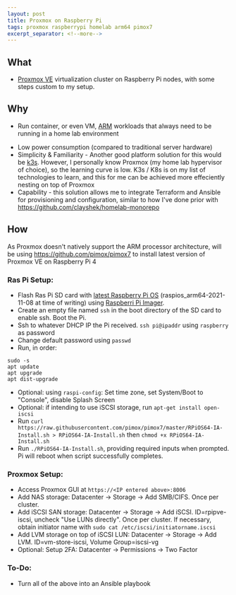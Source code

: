 ```yaml
---
layout: post
title: Proxmox on Raspberry Pi
tags: proxmox raspberrypi homelab arm64 pimox7
excerpt_separator: <!--more-->
---
```


## **What**
* [Proxmox VE](https://www.proxmox.com/en/proxmox-ve) virtualization cluster on Raspberry Pi nodes, with some steps custom to my setup.

## **Why**
* Run container, or even VM, [ARM](https://en.wikipedia.org/wiki/ARM_architecture) workloads that always need to be running in a home lab environment
<!--more-->
* Low power consumption (compared to traditional server hardware)
* Simplicity & Familiarity - Another good platform solution for this would be [k3s](https://k3s.io/). However, I personally know Proxmox (my home lab hypervisor of choice), so the learning curve is low. K3s / K8s is on my list of technologies to learn, and this for me can be achieved more effeciently nesting on top of Proxmox
* Capability - this solution allows me to integrate Terraform and Ansible for provisioning and configuration, similar to how I've done prior with https://github.com/clayshek/homelab-monorepo 

## **How**
As Proxmox doesn't natively support the ARM processor architecture, will be using https://github.com/pimox/pimox7 to install latest version of Proxmox VE on Raspberry Pi 4

### Ras Pi Setup:
* Flash Ras Pi SD card with [latest Raspberry Pi OS](https://downloads.raspberrypi.org/raspios_arm64/) (raspios_arm64-2021-11-08 at time of writing) using [Raspberri Pi Imager](https://www.raspberrypi.com/software/).
* Create an empty file named `ssh` in the boot directory of the SD card to enable ssh. Boot the Pi.
* Ssh to whatever DHCP IP the Pi received. `ssh pi@ipaddr` using `raspberry` as password
* Change default password using `passwd`
* Run, in order:
```
sudo -s
apt update
apt upgrade
apt dist-upgrade
```
* Optional: using `raspi-config`: Set time zone, set System/Boot to "Console", disable Splash Screen
* Optional: if intending to use iSCSI storage, run `apt-get install open-iscsi`
* Run `curl https://raw.githubusercontent.com/pimox/pimox7/master/RPiOS64-IA-Install.sh > RPiOS64-IA-Install.sh` then `chmod +x RPiOS64-IA-Install.sh`
* Run `./RPiOS64-IA-Install.sh`, providing required inputs when prompted. Pi will reboot when script successfully completes.

### Proxmox Setup:
* Access Proxmox GUI at `https://<IP entered above>:8006`
* Add NAS storage: Datacenter -> Storage -> Add SMB/CIFS. Once per cluster.
* Add iSCSI SAN storage: Datacenter -> Storage -> Add iSCSI. ID=rpipve-iscsi, uncheck "Use LUNs directly". Once per cluster. If necessary, obtain initiator name with `sudo cat /etc/iscsi/initiatorname.iscsi`
* Add LVM storage on top of iSCSI LUN: Datacenter -> Storage -> Add LVM. ID=vm-store-iscsi, Volume Group=iscsi-vg
* Optional: Setup 2FA: Datacenter -> Permissions -> Two Factor


### To-Do:
* Turn all of the above into an Ansible playbook
